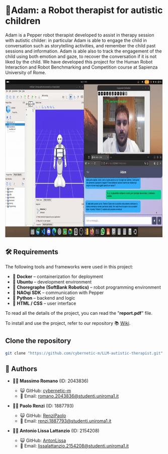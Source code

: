 # 🤖Adam: a Robot therapist for autistic children
Adam is a Pepper robot therapist developed to assist in therapy session with autistic childer: in particular Adam is able to engage the child in conversation such as storytelling activities, and remember the child past sessions and information. Adam is able also to track the engagement of the child using both emotion and gaze, to recover the conversation if it is not liked by the child.
We have developed this project for the Human Robot Interaction and Robot Benchmarking and Competition course at Sapienza University of Rome.

<img src="gif/hri_gif.gif" alt="Description" width="500" height = "500" />

## 🛠️ Requirements

The following tools and frameworks were used in this project:

- 🐳 **Docker** – containerization for deployment  
- 🐧 **Ubuntu** – development environment  
- 🤖 **Choregraphe (SoftBank Robotics)** – robot programming environment  
- 📡 **NAOqi SDK** – communication with Pepper  
- 🐍 **Python** – backend and logic  
- 🎨 **HTML / CSS** – user interface  



To read all the details of the project, you can read the "**report.pdf**" file. 

To install and use the project, refer to our repository 📚 [Wiki](https://github.com/cybernetic-m/LLM-autistic-therapist/wiki).

## Clone the repository


 ```sh 
git clone "https://github.com/cybernetic-m/LLM-autistic-therapist.git"
 ```


## 👥 Authors

- 👨‍💻 **Massimo Romano** (ID: 2043836)  
  - 😺 GitHub: [cybernetic-m](https://github.com/cybernetic-m)  
  - 📧 Email: romano.2043836@studenti.uniroma1.it  

- 👨‍💻 **Paolo Renzi** (ID: 1887793)  
  - 😺 GitHub: [RenziPaolo](https://github.com/RenziPaolo)  
  - 📧 Email: renzi.1887793@studenti.uniroma1.it  

- 👨‍💻 **Antonio Lissa Lattanzio** (ID: 2154208)  
  - 😺 GitHub: [AntonLissa](https://github.com/AntonLissa)  
  - 📧 Email: lissalattanzio.2154208@studenti.uniroma1.it  
